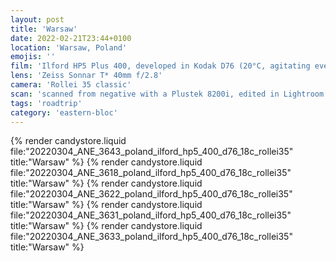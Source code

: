 ```yaml
---
layout: post
title: 'Warsaw'
date: 2022-02-21T23:44+0100
location: 'Warsaw, Poland'
emojis: ''
film: 'Ilford HP5 Plus 400, developed in Kodak D76 (20°C, agitating every 30 seconds for 7:30 min)'
lens: 'Zeiss Sonnar T* 40mm f/2.8'
camera: 'Rollei 35 classic'
scan: 'scanned from negative with a Plustek 8200i, edited in Lightroom'
tags: 'roadtrip'
category: 'eastern-bloc'
---
```


{% render candystore.liquid file:"20220304_ANE_3643_poland_ilford_hp5_400_d76_18c_rollei35" title:"Warsaw" %}
{% render candystore.liquid file:"20220304_ANE_3618_poland_ilford_hp5_400_d76_18c_rollei35" title:"Warsaw" %}
{% render candystore.liquid file:"20220304_ANE_3622_poland_ilford_hp5_400_d76_18c_rollei35" title:"Warsaw" %}
{% render candystore.liquid file:"20220304_ANE_3631_poland_ilford_hp5_400_d76_18c_rollei35" title:"Warsaw" %}
{% render candystore.liquid file:"20220304_ANE_3633_poland_ilford_hp5_400_d76_18c_rollei35" title:"Warsaw" %}